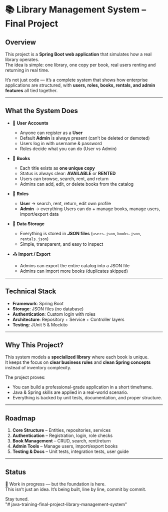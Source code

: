 # 📚 Library Management System – Final Project

## Overview
This project is a **Spring Boot web application** that simulates how a real library operates.  
The idea is simple: one library, one copy per book, real users renting and returning in real time.  

It’s not just code — it’s a complete system that shows how enterprise applications are structured, with **users, roles, books, rentals, and admin features** all tied together.

---

## What the System Does
- 👤 **User Accounts**
  - Anyone can register as a **User**
  - Default **Admin** is always present (can’t be deleted or demoted)
  - Users log in with username & password  
  - Roles decide what you can do (User vs Admin)

- 📖 **Books**
  - Each title exists as **one unique copy**  
  - Status is always clear: **AVAILABLE** or **RENTED**  
  - Users can browse, search, rent, and return  
  - Admins can add, edit, or delete books from the catalog  

- 🔑 **Roles**
  - **User** → search, rent, return, edit own profile  
  - **Admin** → everything Users can do + manage books, manage users, import/export data  

- 📂 **Data Storage**
  - Everything is stored in **JSON files** (`users.json`, `books.json`, `rentals.json`)  
  - Simple, transparent, and easy to inspect  

- 📤 **Import / Export**
  - Admins can export the entire catalog into a JSON file  
  - Admins can import more books (duplicates skipped)  

---

## Technical Stack
- **Framework**: Spring Boot  
- **Storage**: JSON files (no database)  
- **Authentication**: Custom login with roles  
- **Architecture**: Repository + Service + Controller layers  
- **Testing**: JUnit 5 & Mockito  

---

## Why This Project?
This system models a **specialized library** where each book is unique.  
It keeps the focus on **clear business rules** and **clean Spring concepts** instead of inventory complexity.  

The project proves:  
- You can build a professional-grade application in a short timeframe.  
- Java & Spring skills are applied in a real-world scenario.  
- Everything is backed by unit tests, documentation, and proper structure.  

---

## Roadmap
1. **Core Structure** – Entities, repositories, services  
2. **Authentication** – Registration, login, role checks  
3. **Book Management** – CRUD, search, rent/return  
4. **Admin Tools** – Manage users, import/export books  
5. **Testing & Docs** – Unit tests, integration tests, user guide  

---

## Status
🚀 Work in progress — but the foundation is here.  
This isn’t just an idea. It’s being built, line by line, commit by commit.  

Stay tuned.  
"# java-training-final-project-library-management-system" 
